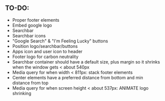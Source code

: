 ## TO-DO:
- Proper footer elements
- Embed google logo
- Searchbar
- Searchbar icons
- "Google Search" & "I'm Feeling Lucky" buttons
- Position logo/searchbar/buttons
- Apps icon and user icon to header
- Footer logo for carbon neutrality
- Searchbar container should have a default size, plus margin so it shrinks when the window gets < about 540px
- Media query for when width < 811px: stack footer elements
- Center elements have a preferred distance from bottom and min distance from top
- Media query for when screen height < about 537px: ANIMATE logo shrinking